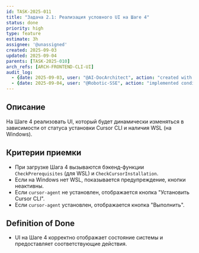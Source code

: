 ```yaml
---
id: TASK-2025-011
title: "Задача 2.1: Реализация условного UI на Шаге 4"
status: done
priority: high
type: feature
estimate: 3h
assignee: '@unassigned'
created: 2025-09-03
updated: 2025-09-04
parents: [TASK-2025-010]
arch_refs: [ARCH-FRONTEND-CLI-UI]
audit_log:
  - {date: 2025-09-03, user: "@AI-DocArchitect", action: "created with status backlog"}
  - {date: 2025-09-04, user: "@Robotic-SSE", action: "implemented conditional UI for Step 4; status changed to done"}
---
```


## Описание

На Шаге 4 реализовать UI, который будет динамически изменяться в зависимости от статуса установки Cursor CLI и наличия WSL (на Windows).

## Критерии приемки

- При загрузке Шага 4 вызываются бэкенд-функции `CheckPrerequisites` (для WSL) и `CheckCursorInstallation`.
- Если на Windows нет WSL, показывается предупреждение, кнопки неактивны.
- Если `cursor-agent` не установлен, отображается кнопка "Установить Cursor CLI".
- Если `cursor-agent` установлен, отображается кнопка "Выполнить".

## Definition of Done

- UI на Шаге 4 корректно отображает состояние системы и предоставляет соответствующие действия.
